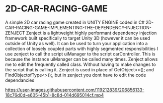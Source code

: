 # 2D-CAR-RACING-GAME
A simple 2D car racing game created in UNITY ENGINE coded in C#
2D-CAR-RACING-GAME-IMPLEMENTING-THE-DEPENDENCY-INJECTION-ZENJECT
Zenject is a lightweight highly performant dependency injection framework built specifically to target Unity 3D (however it can be used outside of Unity as well). It can be used to turn your application into a collection of loosely coupled parts with highly segmented responsibilities I use zenject to call the script uiManager to the script carController. This is because the instance uiManager can be called many times. Zenject allows me to edit the frequently called class. Without having to make changes to the script that is calling it. Zenject is used in place of GetObject<>(); and FindObjectofType<>();, but in zenject you dont have to edit the code dependancies


https://user-images.githubusercontent.com/119212839/206856133-18c76d0d-e605-45b1-8c8d-014d695014cf.mp4

